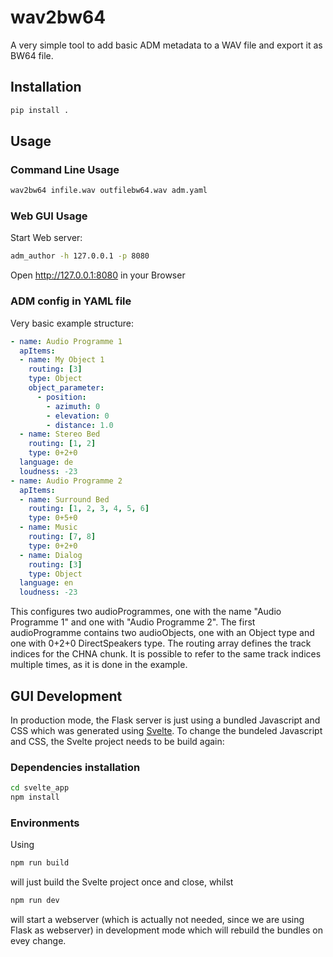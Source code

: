 # wav2bw64

A very simple tool to add basic ADM metadata to a WAV file and export it as BW64 file.

## Installation

```bash
pip install .
```

## Usage

### Command Line Usage

```bash
wav2bw64 infile.wav outfilebw64.wav adm.yaml
```

### Web GUI Usage

Start Web server:

```bash
adm_author -h 127.0.0.1 -p 8080 
```

Open http://127.0.0.1:8080 in your Browser 

### ADM config in YAML file

Very basic example structure:

```yaml
- name: Audio Programme 1
  apItems:
  - name: My Object 1
    routing: [3]
    type: Object
    object_parameter:
      - position:
        - azimuth: 0
        - elevation: 0
        - distance: 1.0
  - name: Stereo Bed
    routing: [1, 2]
    type: 0+2+0
  language: de
  loudness: -23
- name: Audio Programme 2
  apItems:
  - name: Surround Bed
    routing: [1, 2, 3, 4, 5, 6]
    type: 0+5+0
  - name: Music
    routing: [7, 8]
    type: 0+2+0
  - name: Dialog
    routing: [3]
    type: Object
  language: en
  loudness: -23
```

This configures two audioProgrammes, one with the name "Audio Programme 1" and one with "Audio Programme 2". The first audioProgramme contains two audioObjects, one with an Object type and one with 0+2+0 DirectSpeakers type. The routing array defines the track indices for the CHNA chunk. It is possible to refer to the same track indices multiple times, as it is done in the example.

## GUI Development

In production mode, the Flask server is just using a bundled Javascript and CSS which was generated using [Svelte](https://svelte.dev/). To change the bundeled Javascript and CSS, the Svelte project needs to be build again: 

### Dependencies installation

```bash
cd svelte_app
npm install
```

### Environments
Using 

```bash
npm run build
```

will just build the Svelte project once and close, whilst

```bash
npm run dev
```

will start a webserver (which is actually not needed, since we are using Flask as webserver) in development mode which will rebuild the bundles on evey change.